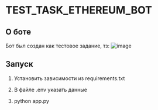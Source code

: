 # TEST_TASK_ETHEREUM_BOT

## О боте
Бот был создан как тестовое задание, тз:
![image](https://user-images.githubusercontent.com/91815912/192997227-ab0cabe1-35cf-45a1-a668-e8c7dc203c22.png)

## Запуск
1) Установить зависимости из requirements.txt

2) В файле .env указать данные

3) python app.py
